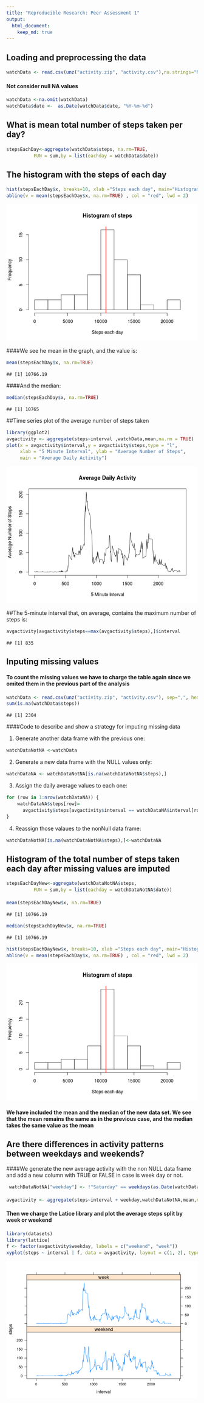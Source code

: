 ```yaml
---
title: "Reproducible Research: Peer Assessment 1"
output: 
  html_document:
    keep_md: true
---
```



## Loading and preprocessing the data


```r
watchData <- read.csv(unz("activity.zip", "activity.csv"),na.strings="NA", sep=",", head=TRUE) 
```
#### Not consider null NA values

```r
watchData <-na.omit(watchData)
watchData$date <-  as.Date(watchData$date, "%Y-%m-%d")
```

## What is mean total number of steps taken per day?


```r
stepsEachDay<-aggregate(watchData$steps, na.rm=TRUE, 
          FUN = sum,by = list(eachday = watchData$date))
```
## The histogram with the steps of each day


```r
hist(stepsEachDay$x, breaks=10, xlab ="Steps each day", main="Histogram of steps")
abline(v = mean(stepsEachDay$x, na.rm=TRUE) , col = "red", lwd = 2)
```

![](PA1_template_files/figure-html/unnamed-chunk-4-1.png)<!-- -->

####We see he mean in the graph, and the value is:

```r
mean(stepsEachDay$x, na.rm=TRUE)
```

```
## [1] 10766.19
```
####And the median:

```r
median(stepsEachDay$x, na.rm=TRUE)
```

```
## [1] 10765
```

##Time series plot of the average number of steps taken

```r
library(ggplot2)
avgactivity <- aggregate(steps~interval ,watchData,mean,na.rm = TRUE)
plot(x = avgactivity$interval,y = avgactivity$steps,type = "l",
     xlab = "5 Minute Interval", ylab = "Average Number of Steps",
     main = "Average Daily Activity")
```

![](PA1_template_files/figure-html/unnamed-chunk-7-1.png)<!-- -->

##The 5-minute interval that, on average, contains the maximum number of steps is:


```r
avgactivity[avgactivity$steps==max(avgactivity$steps),]$interval
```

```
## [1] 835
```

## Inputing missing values

#### To count the missing values we have to charge the table again since we omited them in the previous part of the analysis

```r
watchData <- read.csv(unz("activity.zip", "activity.csv"), sep=",", head=TRUE) 
sum(is.na(watchData$steps))
```

```
## [1] 2304
```
####Code to describe and show a strategy for imputing missing data

1. Generate another data frame with the previous one:

```r
watchDataNotNA <-watchData
```
2. Generate a new data frame with the NULL values only:

```r
watchDataNA <- watchDataNotNA[is.na(watchDataNotNA$steps),]
```
3. Assign the daily average values to each one:

```r
for (row in 1:nrow(watchDataNA)) {
    watchDataNA$steps[row]= 
      avgactivity$steps[avgactivity$interval == watchDataNA$interval[row]]
}
```
4. Reassign those valaues to the nonNull data frame:

```r
watchDataNotNA[is.na(watchDataNotNA$steps),]<-watchDataNA
```
## Histogram of the total number of steps taken each day after missing values are imputed


```r
stepsEachDayNew<-aggregate(watchDataNotNA$steps, 
          FUN = sum,by = list(eachday = watchDataNotNA$date))

mean(stepsEachDayNew$x, na.rm=TRUE)
```

```
## [1] 10766.19
```

```r
median(stepsEachDayNew$x, na.rm=TRUE)
```

```
## [1] 10766.19
```

```r
hist(stepsEachDayNew$x, breaks=10, xlab ="Steps each day", main="Histogram of steps")
abline(v = mean(stepsEachDay$x, na.rm=TRUE) , col = "red", lwd = 2)
```

![](PA1_template_files/figure-html/unnamed-chunk-14-1.png)<!-- -->

#### We have included the mean and the median of the new data set. We see that the mean remains the same as in the previous case, and the median takes the same value as the mean

## Are there differences in activity patterns between weekdays and weekends?
####We generate the new average activity with the non NULL data frame and add a new column with TRUE or FALSE in case is week day or not.


```r
 watchDataNotNA["weekday"] <- !"Saturday" == weekdays(as.Date(watchDataNotNA$date)) & !"Sunday" == weekdays(as.Date(watchDataNotNA$date))

avgactivity <- aggregate(steps~interval + weekday,watchDataNotNA,mean,na.rm = TRUE)
```
#### Then we charge the Latice library and plot the average steps split by week or weekend


```r
library(datasets)
library(lattice)
f <- factor(avgactivity$weekday, labels = c("weekend", "week"))
xyplot(steps ~ interval | f, data = avgactivity, layout = c(1, 2), type="l")
```

![](PA1_template_files/figure-html/unnamed-chunk-16-1.png)<!-- -->
